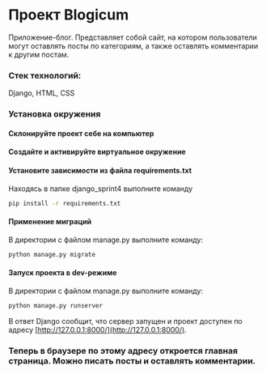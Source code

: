 # Проект Blogicum

Приложение-блог. Представляет собой сайт, на котором пользователи могут оставлять посты
по категориям, а также оставлять комментарии к другим постам. 

### Стек технологий:
 Django, HTML, CSS

### Установка окружения
#### Склонируйте проект себе на компьютер
#### Создайте и активируйте виртуальное окружение
#### Установите зависимости из файла requirements.txt

Находясь в папке django_sprint4 выполните команду

```bash
pip install -r requirements.txt
```
#### Применение миграций

    
В директории с файлом manage.py выполните команду: 

```bash
python manage.py migrate
```
#### Запуск проекта в dev-режиме

    
В директории с файлом manage.py выполните команду: 

```bash
python manage.py runserver
```

В ответ Django сообщит, что сервер запущен и проект доступен по адресу [http://127.0.0.1:8000/](http://127.0.0.1:8000/). 

### Теперь в браузере по этому адресу откроется главная страница. Можно писать посты и оставлять комментарии.


